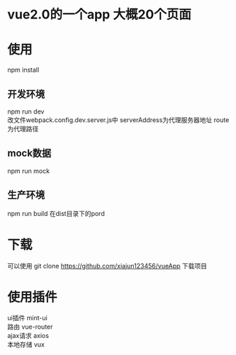# vue2.0的一个app 大概20个页面<br/>

# 使用<br/>
   npm install<br>

 ## 开发环境<br/> 
   npm run dev<br/>
   改文件webpack.config.dev.server.js中 serverAddress为代理服务器地址 route为代理路径

 ## mock数据<br/>
   npm run mock<br/>

 ## 生产环境<br/> 
  npm run build 在dist目录下的pord<br/>

# 下载  
  可以使用 git clone https://github.com/xiajun123456/vueApp 下载项目<br/>

# 使用插件<br/>
ui插件 mint-ui<br/>
路由 vue-router<br/>
ajax请求 axios<br/>
本地存储 vux<br/>

